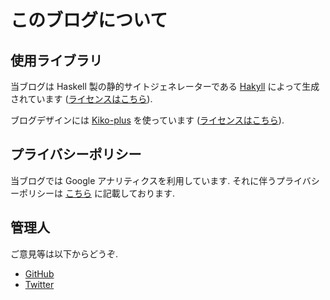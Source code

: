 # このブログについて

## 使用ライブラリ

当ブログは Haskell 製の静的サイトジェネレーターである [Hakyll](https://jaspervdj.be/hakyll/) によって生成されています ([ライセンスはこちら](https://github.com/jaspervdj/hakyll/blob/master/LICENSE)).

ブログデザインには [Kiko-plus](https://github.com/leehosung/Kiko-plus) を使っています ([ライセンスはこちら](https://github.com/leehosung/Kiko-plus/blob/master/LICENSE.md)).

## プライバシーポリシー

当ブログでは Google アナリティクスを利用しています. それに伴うプライバシーポリシーは [こちら](/privacy-policy.html) に記載しております.

## 管理人

ご意見等は以下からどうぞ.

- <a href="https://github.com/logicoffee" target="_blank">GitHub <i class="fas fa-external-link-alt"></i></a>
- <a href="https://twitter.com/logicoffee" target="_blank">Twitter <i class="fas fa-external-link-alt"></i></a>
